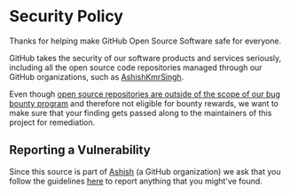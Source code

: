 <!--
 * Copyright (C) 2020,2022 Eclipse Foundation and others. 
 * 
 * This program and the accompanying materials are made available under the
 * terms of the Eclipse Public License v. 2.0 which is available at
 * http://www.eclipse.org/legal/epl-2.0.
 * 
 * SPDX-FileType: DOCUMENTATION
 * SPDX-FileCopyrightText: 2024 Ashish Kumar Singh
 * SPDX-License-Identifier: Apache-2.0
-->
# Security Policy

Thanks for helping make GitHub Open Source Software safe for everyone.

GitHub takes the security of our software products and services seriously, including all the open source code repositories managed through our GitHub organizations, such as [AshishKmrSingh](https://github.com/AshishKmrSingh).

Even though [open source repositories are outside of the scope of our bug bounty program](https://bounty.github.com/index.html#scope) and therefore not eligible for bounty rewards, we want to make sure that your finding gets passed along to the maintainers of this project for remediation.

## Reporting a Vulnerability

Since this source is part of [Ashish](https://github.com/AshishKmrSingh) (a GitHub organization) we ask that you follow the guidelines [here](https://github.com/github/.github/blob/master/SECURITY.md#reporting-security-issues) to report anything that you might've found.
